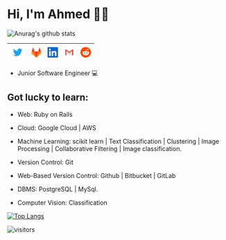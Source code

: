 # Hi, I'm Ahmed 👨‍💻

![Anurag's github stats](https://github-readme-stats.vercel.app/api?username=a-abdellatif98&show_icons=true&theme=dark)


| [<img src="https://raw.githubusercontent.com/a-abdellatif98/a-abdellatif98/master/img/twitter.png" alt="twitter logo" width="34">](https://twitter.com/a_abdellatif98) |  [<img src="https://raw.githubusercontent.com/a-abdellatif98/a-abdellatif98/master/img/gitlab.png" alt="gitlab logo" width="24">](https://gitlab.com/a-abdellatif98) |  [<img src="https://github.com/a-abdellatif98/a-abdellatif98/blob/master/img/linkedin.jpeg" alt="linkedin logo" width="24">](https://www.linkedin.com/in/a-abdellatif/) |  [<img src="https://github.com/a-abdellatif98/a-abdellatif98/blob/master/img/gmail.jpeg" alt="gmail logo" width="24">](Ahmed.abdelatife@gmail.com) | [<img src="https://github.com/a-abdellatif98/a-abdellatif98/blob/master/img/reddit.jpg" alt="reddit logo" width="24">](https://www.reddit.com/user/aabdellatif98/) 
|---|---|---|---|---|


* Junior Software Engineer 💻

## Got lucky to learn:  

* Web: Ruby on Rails  

* Cloud: Google Cloud | AWS

* Machine Learning: scikit learn | Text Classification | Clustering | Image Processing | Collaborative Filtering | Image classification.

* Version Control: Git

* Web-Based Version Control: Github | Bitbucket | GitLab

* DBMS: PostgreSQL | MySql.

* Computer Vision: Classification  

[![Top Langs](https://github-readme-stats.vercel.app/api/top-langs/?username=a-abdellatif98&layout=compact&theme=dark)](https://github.com/anuraghazra/github-readme-stats)


 ![visitors](https://visitor-badge.laobi.icu/badge?page_id=a-abdellatif98.a-abdellatif98)
